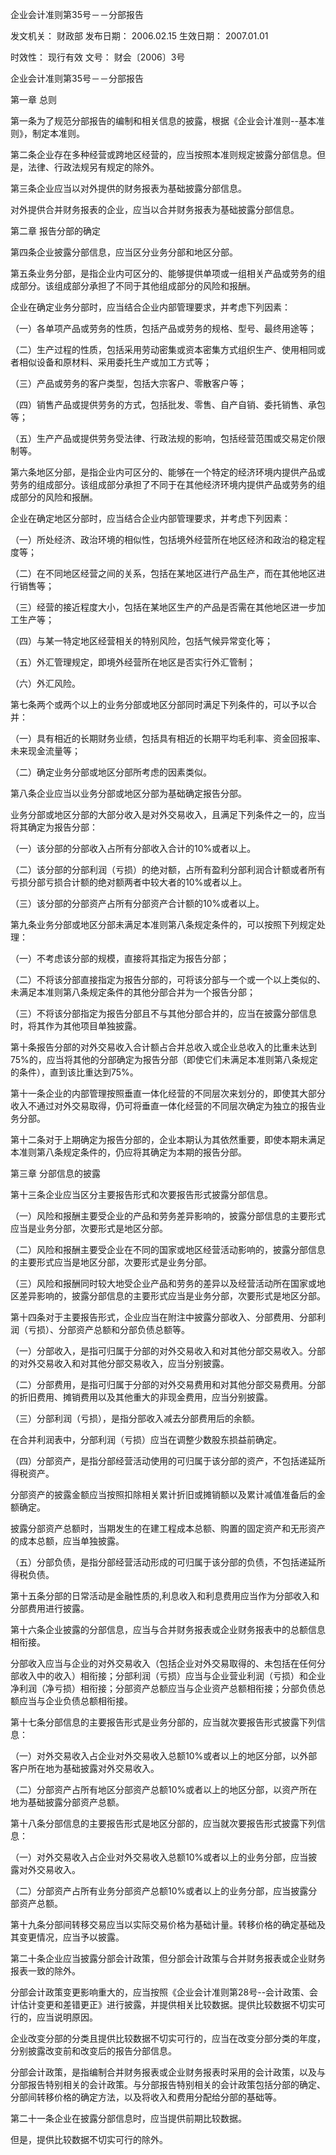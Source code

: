 
	
		
	
企业会计准则第35号－－分部报告
	
	
发文机关：	财政部
发布日期：	2006.02.15
生效日期：	2007.01.01
	
时效性：	现行有效
文号：	财会〔2006〕3号
	
	

	
	

	
	

企业会计准则第35号－－分部报告

第一章 总则

第一条为了规范分部报告的编制和相关信息的披露，根据《企业会计准则--基本准则》，制定本准则。

第二条企业存在多种经营或跨地区经营的，应当按照本准则规定披露分部信息。但是，法律、行政法规另有规定的除外。

第三条企业应当以对外提供的财务报表为基础披露分部信息。

对外提供合并财务报表的企业，应当以合并财务报表为基础披露分部信息。

第二章 报告分部的确定

第四条企业披露分部信息，应当区分业务分部和地区分部。

第五条业务分部，是指企业内可区分的、能够提供单项或一组相关产品或劳务的组成部分。该组成部分承担了不同于其他组成部分的风险和报酬。

企业在确定业务分部时，应当结合企业内部管理要求，并考虑下列因素：

（一）各单项产品或劳务的性质，包括产品或劳务的规格、型号、最终用途等；

（二）生产过程的性质，包括采用劳动密集或资本密集方式组织生产、使用相同或者相似设备和原材料、采用委托生产或加工方式等；

（三）产品或劳务的客户类型，包括大宗客户、零散客户等；

（四）销售产品或提供劳务的方式，包括批发、零售、自产自销、委托销售、承包等；

（五）生产产品或提供劳务受法律、行政法规的影响，包括经营范围或交易定价限制等。

第六条地区分部，是指企业内可区分的、能够在一个特定的经济环境内提供产品或劳务的组成部分。该组成部分承担了不同于在其他经济环境内提供产品或劳务的组成部分的风险和报酬。

企业在确定地区分部时，应当结合企业内部管理要求，并考虑下列因素：

（一）所处经济、政治环境的相似性，包括境外经营所在地区经济和政治的稳定程度等；

（二）在不同地区经营之间的关系，包括在某地区进行产品生产，而在其他地区进行销售等；

（三）经营的接近程度大小，包括在某地区生产的产品是否需在其他地区进一步加工生产等；

（四）与某一特定地区经营相关的特别风险，包括气候异常变化等；

（五）外汇管理规定，即境外经营所在地区是否实行外汇管制；

（六）外汇风险。

第七条两个或两个以上的业务分部或地区分部同时满足下列条件的，可以予以合并：

（一）具有相近的长期财务业绩，包括具有相近的长期平均毛利率、资金回报率、未来现金流量等；

（二）确定业务分部或地区分部所考虑的因素类似。

第八条企业应当以业务分部或地区分部为基础确定报告分部。

业务分部或地区分部的大部分收入是对外交易收入，且满足下列条件之一的，应当将其确定为报告分部：

（一）该分部的分部收入占所有分部收入合计的10%或者以上。

（二）该分部的分部利润（亏损）的绝对额，占所有盈利分部利润合计额或者所有亏损分部亏损合计额的绝对额两者中较大者的10%或者以上。

（三）该分部的分部资产占所有分部资产合计额的10%或者以上。

第九条业务分部或地区分部未满足本准则第八条规定条件的，可以按照下列规定处理：

（一）不考虑该分部的规模，直接将其指定为报告分部；

（二）不将该分部直接指定为报告分部的，可将该分部与一个或一个以上类似的、未满足本准则第八条规定条件的其他分部合并为一个报告分部；

（三）不将该分部指定为报告分部且不与其他分部合并的，应当在披露分部信息时，将其作为其他项目单独披露。

第十条报告分部的对外交易收入合计额占合并总收入或企业总收入的比重未达到75%的，应当将其他的分部确定为报告分部（即使它们未满足本准则第八条规定的条件），直到该比重达到75%。

第十一条企业的内部管理按照垂直一体化经营的不同层次来划分的，即使其大部分收入不通过对外交易取得，仍可将垂直一体化经营的不同层次确定为独立的报告业务分部。

第十二条对于上期确定为报告分部的，企业本期认为其依然重要，即使本期未满足本准则第八条规定条件的，仍应将其确定为本期的报告分部。

第三章 分部信息的披露

第十三条企业应当区分主要报告形式和次要报告形式披露分部信息。

（一）风险和报酬主要受企业的产品和劳务差异影响的，披露分部信息的主要形式应当是业务分部，次要形式是地区分部。

（二）风险和报酬主要受企业在不同的国家或地区经营活动影响的，披露分部信息的主要形式应当是地区分部，次要形式是业务分部。

（三）风险和报酬同时较大地受企业产品和劳务的差异以及经营活动所在国家或地区差异影响的，披露分部信息的主要形式应当是业务分部，次要形式是地区分部。

第十四条对于主要报告形式，企业应当在附注中披露分部收入、分部费用、分部利润（亏损）、分部资产总额和分部负债总额等。

（一）分部收入，是指可归属于分部的对外交易收入和对其他分部交易收入。分部的对外交易收入和对其他分部交易收入，应当分别披露。

（二）分部费用，是指可归属于分部的对外交易费用和对其他分部交易费用。分部的折旧费用、摊销费用以及其他重大的非现金费用，应当分别披露。

（三）分部利润（亏损），是指分部收入减去分部费用后的余额。

在合并利润表中，分部利润（亏损）应当在调整少数股东损益前确定。

（四）分部资产，是指分部经营活动使用的可归属于该分部的资产，不包括递延所得税资产。

分部资产的披露金额应当按照扣除相关累计折旧或摊销额以及累计减值准备后的金额确定。

披露分部资产总额时，当期发生的在建工程成本总额、购置的固定资产和无形资产的成本总额，应当单独披露。

（五）分部负债，是指分部经营活动形成的可归属于该分部的负债，不包括递延所得税负债。

第十五条分部的日常活动是金融性质的,利息收入和利息费用应当作为分部收入和分部费用进行披露。

第十六条企业披露的分部信息，应当与合并财务报表或企业财务报表中的总额信息相衔接。

分部收入应当与企业的对外交易收入（包括企业对外交易取得的、未包括在任何分部收入中的收入）相衔接；分部利润（亏损）应当与企业营业利润（亏损）和企业净利润（净亏损）相衔接；分部资产总额应当与企业资产总额相衔接；分部负债总额应当与企业负债总额相衔接。

第十七条分部信息的主要报告形式是业务分部的，应当就次要报告形式披露下列信息：

（一）对外交易收入占企业对外交易收入总额10%或者以上的地区分部，以外部客户所在地为基础披露对外交易收入。

（二）分部资产占所有地区分部资产总额10%或者以上的地区分部，以资产所在地为基础披露分部资产总额。

第十八条分部信息的主要报告形式是地区分部的，应当就次要报告形式披露下列信息：

（一）对外交易收入占企业对外交易收入总额10%或者以上的业务分部，应当披露对外交易收入。

（二）分部资产占所有业务分部资产总额10%或者以上的业务分部，应当披露分部资产总额。

第十九条分部间转移交易应当以实际交易价格为基础计量。转移价格的确定基础及其变更情况，应当予以披露。

第二十条企业应当披露分部会计政策，但分部会计政策与合并财务报表或企业财务报表一致的除外。

分部会计政策变更影响重大的，应当按照《企业会计准则第28号--会计政策、会计估计变更和差错更正》进行披露，并提供相关比较数据。提供比较数据不切实可行的，应当说明原因。

企业改变分部的分类且提供比较数据不切实可行的，应当在改变分部分类的年度，分别披露改变前和改变后的报告分部信息。

分部会计政策，是指编制合并财务报表或企业财务报表时采用的会计政策，以及与分部报告特别相关的会计政策。与分部报告特别相关的会计政策包括分部的确定、分部间转移价格的确定方法，以及将收入和费用分配给分部的基础等。

第二十一条企业在披露分部信息时，应当提供前期比较数据。

但是，提供比较数据不切实可行的除外。
